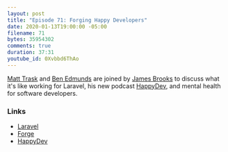 ```yaml
---
layout: post
title: "Episode 71: Forging Happy Developers"
date: 2020-01-13T19:00:00 -05:00
filename: 71
bytes: 35954302
comments: true
duration: 37:31
youtube_id: 0Xvbbd6ThAo
---
```


[Matt Trask](https://twitter.com/matthewtrask) and [Ben Edmunds](https://twitter.com/benedmunds) are joined by [James Brooks](https://twitter.com/jbrooksuk) to discuss what it's like working for Laravel, his new podcast [HappyDev](https://www.happydev.fm/), and mental health for software developers.


### Links

* [Laravel](https://laravel.com/)
* [Forge](https://forge.laravel.com/)
* [HappyDev](https://www.happydev.fm/)